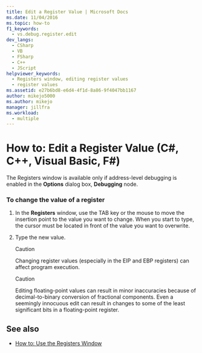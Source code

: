 ```yaml
---
title: Edit a Register Value | Microsoft Docs
ms.date: 11/04/2016
ms.topic: how-to
f1_keywords: 
  - vs.debug.register.edit
dev_langs: 
  - CSharp
  - VB
  - FSharp
  - C++
  - JScript
helpviewer_keywords: 
  - Registers window, editing register values
  - register values
ms.assetid: e27b6bd8-e6d4-4f1d-8a86-9f4047bb1167
author: mikejo5000
ms.author: mikejo
manager: jillfra
ms.workload: 
  - multiple
---
```

# How to: Edit a Register Value (C#, C++, Visual Basic, F#)

The Registers window is available only if address-level debugging is enabled in the **Options** dialog box, **Debugging** node.

### To change the value of a register

1. In the **Registers** window, use the TAB key or the mouse to move the insertion point to the value you want to change. When you start to type, the cursor must be located in front of the value you want to overwrite.

2. Type the new value.

    > [!CAUTION]
    > Changing register values (especially in the EIP and EBP registers) can affect program execution.

    > [!CAUTION]
    > Editing floating-point values can result in minor inaccuracies because of decimal-to-binary conversion of fractional components. Even a seemingly innocuous edit can result in changes to some of the least significant bits in a floating-point register.

## See also
- [How to: Use the Registers Window](../debugger/how-to-use-the-registers-window.md)